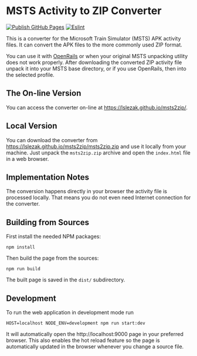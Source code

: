 # MSTS Activity to ZIP Converter

[![Publish GitHub Pages](https://github.com/lslezak/msts2zip/actions/workflows/pages.yml/badge.svg)](https://github.com/lslezak/msts2zip/actions/workflows/pages.yml)
[![Eslint](https://github.com/lslezak/msts2zip/actions/workflows/eslint.yml/badge.svg)](https://github.com/lslezak/msts2zip/actions/workflows/eslint.yml)

This is a converter for the Microsoft Train Simulator (MSTS) APK activity files.
It can convert the APK files to the more commonly used ZIP format.

You can use it with [OpenRails](http://openrails.org/)
or when your original MSTS unpacking utility does not work properly. After
downloading the converted ZIP activity file unpack it into your MSTS base
directory, or if you use OpenRails, then into the selected profile.

## The On-line Version

You can access the converter on-line at https://lslezak.github.io/msts2zip/.

## Local Version

You can download the converter from https://lslezak.github.io/msts2zip/msts2zip.zip
and use it locally from your machine. Just unpack the `msts2zip.zip` archive
and open the `index.html` file in a web browser.

## Implementation Notes

The conversion happens directly in your browser the activity file is processed
locally. That means you do not even need Internet connection for the converter.

## Building from Sources

First install the needed NPM packages:

```
npm install
```

Then build the page from the sources:

```
npm run build
```

The built page is saved in the `dist/` subdirectory.

## Development

To run the web application in development mode run

```shell
HOST=localhost NODE_ENV=development npm run start:dev
```

It will automatically open the http://localhost:9000 page in your preferred
browser. This also enables the hot reload feature so the page is automatically
updated in the browser whenever you change a source file.
